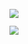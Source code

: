 ![](https://media0.giphy.com/media/3o72F7RrTPW6jymXew/giphy.gif)

<img src="https://profile-counter.glitch.me/luaneyed/count.svg" />
